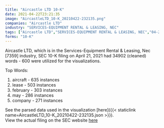 ```yaml
---
title: "Aircastle LTD 10-K"
date: 2021-04-22T23:21:35
image: "AircastleLTD_10-K_20210422-232135.png"
companies: "Aircastle LTD"
industry: "SERVICES-EQUIPMENT RENTAL & LEASING, NEC"
tags: ["Aircastle LTD","SERVICES-EQUIPMENT RENTAL & LEASING, NEC","04-21-2021","10-K"]
forms: "10-K"
---
```

Aircastle LTD, which is in the Services-Equipment Rental & Leasing, Nec [7359] industry, SEC 10-K filing on April 21, 2021 had 34902 (cleaned) words - 600 were utilized for the visualizations.

Top Words:
1. aircraft - 635 instances
2. lease - 503 instances
3. february - 303 instances
4. may - 286 instances
5. company - 271 instances


See the parsed data used in the visualization [here]({{< staticlink name=AircastleLTD_10-K_20210422-232135.json >}}).  
View the actual filing on the SEC website [here](https://www.sec.gov/Archives/edgar/data/1362988/0001362988-21-000014.txt)